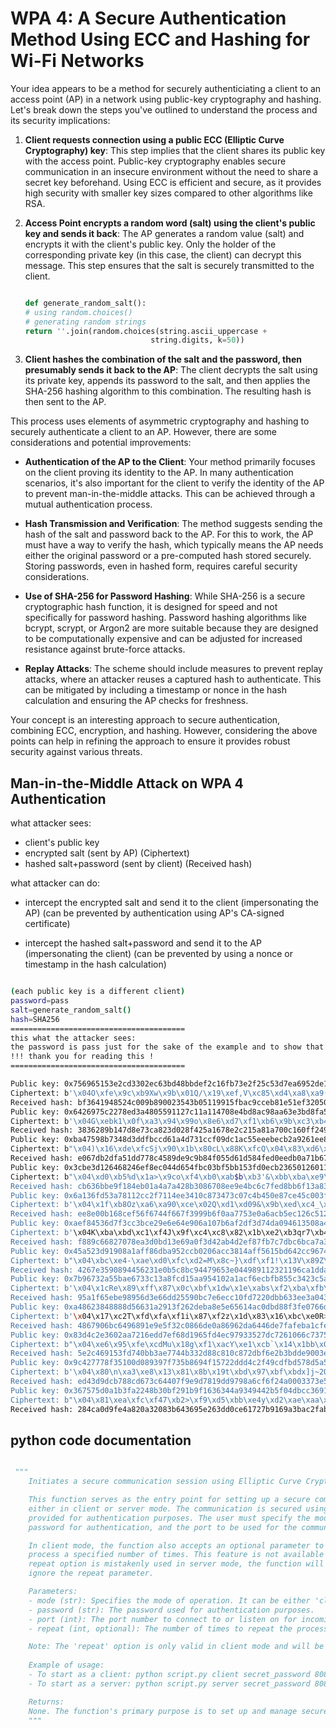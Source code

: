# WPA 4: A Secure Authentication Method Using ECC and Hashing for Wi-Fi Networks

Your idea appears to be a method for securely authenticiating a client to an access point (AP) in a network using public-key cryptography and hashing. Let's break down the steps you've outlined to understand the process and its security implications:

1. **Client requests connection using a public ECC (Elliptic Curve Cryptography) key**: This step implies that the client shares its public key with the access point. Public-key cryptography enables secure communication in an insecure environment without the need to share a secret key beforehand. Using ECC is efficient and secure, as it provides high security with smaller key sizes compared to other algorithms like RSA.

2. **Access Point encrypts a random word (salt) using the client's public key and sends it back**: The AP generates a random value (salt) and encrypts it with the client's public key. Only the holder of the corresponding private key (in this case, the client) can decrypt this message. This step ensures that the salt is securely transmitted to the client.

    ```python

    def generate_random_salt():
    # using random.choices()
    # generating random strings
    return ''.join(random.choices(string.ascii_uppercase +
                                string.digits, k=50))

    ```

3. **Client hashes the combination of the salt and the password, then presumably sends it back to the AP**: The client decrypts the salt using its private key, appends its password to the salt, and then applies the SHA-256 hashing algorithm to this combination. The resulting hash is then sent to the AP.

This process uses elements of asymmetric cryptography and hashing to securely authenticate a client to an AP. However, there are some considerations and potential improvements:

- **Authentication of the AP to the Client**: Your method primarily focuses on the client proving its identity to the AP. In many authentication scenarios, it's also important for the client to verify the identity of the AP to prevent man-in-the-middle attacks. This can be achieved through a mutual authentication process.

- **Hash Transmission and Verification**: The method suggests sending the hash of the salt and password back to the AP. For this to work, the AP must have a way to verify the hash, which typically means the AP needs either the original password or a pre-computed hash stored securely. Storing passwords, even in hashed form, requires careful security considerations.

- **Use of SHA-256 for Password Hashing**: While SHA-256 is a secure cryptographic hash function, it is designed for speed and not specifically for password hashing. Password hashing algorithms like bcrypt, scrypt, or Argon2 are more suitable because they are designed to be computationally expensive and can be adjusted for increased resistance against brute-force attacks.

- **Replay Attacks**: The scheme should include measures to prevent replay attacks, where an attacker reuses a captured hash to authenticate. This can be mitigated by including a timestamp or nonce in the hash calculation and ensuring the AP checks for freshness.

Your concept is an interesting approach to secure authentication, combining ECC, encryption, and hashing. However, considering the above points can help in refining the approach to ensure it provides robust security against various threats.

## Man-in-the-Middle Attack on WPA 4 Authentication

what attacker sees:

- client's public key
- encrypted salt (sent by AP) (Ciphertext)
- hashed salt+password (sent by client) (Received hash)

what attacker can do:

- intercept the encrypted salt and send it to the client (impersonating the AP) (can be prevented by            authentication using AP's CA-signed certificate)

- intercept the hashed salt+password and send it to the AP (impersonating the client) (can be prevented by using a nonce or timestamp in the hash calculation)

```bash

(each public key is a different client)
password=pass
salt=generate_random_salt()
hash=SHA256
=======================================
this what the attacker sees:
the password is pass just for the sake of the example and to show that dictionary attacks are not possible
!!! thank you for reading this !
=======================================

Public key: 0x756965153e2cd3302ec63bd48bbdef2c16fb73e2f25c53d7ea6952de12184afcb625b97b528697da632bd9631d4ca261cad3912d49bc894ef4462918f6cb54c7
Ciphertext: b'\x04O\xfe\x9c\xb9Xw\x9b\x01Q/\x19\xef,V\xc85\xd4\xa8\xa9(\x86n\x1f\n\x12\xa6G\x93\xf0\x1bT\x82g4C>\xc5\xebw\xb02\xe4n\xd5Kd$3p\xbb<*\x04\x1e\x85\x96e\xdd\x8eI\x18\xd8ie\x8b\xb9h<<\t\xc0^0\xb5\xe7Q\x83\x91\x9a\x80]\x01\x87\x12A\x0cI\xcc\x05\x1fw\x10q8\xe5\x9b\xadW\x8c\xaf\xd4\xa5q_\x0ch\xfc\xb93\xb2\xf3\x8frD\xfd\xf6\xa9\xc9\x01\xed\xa2\xf6\xfb\xec\r\xb9\ru\xe3\xbfS\x10\xb2\x184\x8f1\x05C\xdb\xd777\xff\x1b\xf8'
Received hash: bf3641948524c009b890023543b05119915fbac9cceb81e51ef320502e2191fc
Public key: 0x6426975c2278ed3a4805591127c11a114708e4bd8ac98aa63e3bd8fa5f0cfd63f88694dd2ecc51f62e2e2333864fef045efd64de6ce454627f0849248337e4a0
Ciphertext: b'\x04G\xebk1\x0f\xa3\x94\x99o\x8e6\xd7\xf1\xb6\x9b\xc3\xb4\x02>\xe0no-%2\x7f\xd0\x1e\xbb\x12\xf4K\xa4\xafw6\xcdY\xdd\xb7\x03>\x94\xf4L,X\xae\xc7\xcc\x89K25\x00\xe1\xbe(\x1e\xaa\x8dO\xb8\x82\xbe\r"\xec,\xc6\xfa\xee\xd1\x15\xaa%.\xe5\xe8\xee\xbf\xb1\xf0:\xf9\xd0\xbd\xc00Lh.\x80\xbf\x17\x80\xa1PzE\x11\xadk\xa3X\x1c9\x9f\xcearw\xc1\xaf\xc1\xc8z\xee<\x9f7\xc9\xcbP}\xb2.\xfd\x0e=\n\x8c\x93\x99\x1a\n\x88\x8b=X\xbd\x07\xb2P\x93\x89'
Received hash: 3836289b147d8e73ca823d028f425a1678e2c215a81a700c160ff2490af41a8f
Public key: 0xba47598b7348d3ddfbccd61a4d731ccf09dc1ac55eeebecb2a9261ee8b000077eb259e776392a714e8a22ea4b6487abc7ed2e5493f138b0864cd61fb5f1fa8dc
Ciphertext: b"\x04)\x16\xde\xfcSj\x90\x1b\x80cL\x88K\xfcQ\x04\x83\xd6\xed\xd0\x05\x1d\x8a\xfb\xd0\x0e\xd8\xb6\xe4\x9c\x8ati\x03\xfd]\xd2\xad\xa4Y\xbb'\xb6\x19\xce\xfe:\xd9r\xa1\x92+=iS\xd5\xe6\x19c\xce\x04d\xcbQ=\xc8\x15\xce\x84\xfc\xf3\xf5\x19=Z\xdc\xf8\xb2;D\x8dyO\xf1\xca\xe9\xcf7e\xc1a\xe9\x0f\x87\xfd<s\xa5\xd9\xb4\xaf\xdb\x88\xf7\xc7\xb9a\xf3k\\\x91\xaf}\xa91\xca\x842\n\xad#\xf09}|8\xa1(\xb3\xf4\xfd\x15\xeb\xa6_\x19\xe0W\xdd\xb0\xa0\xc0\x9a-nm"
Received hash: e067db2dfa51dd778c4589de9c9b84f055d61d584fed0eedb0a71b67751ffc1d
Public key: 0x3cbe3d126468246ef8ec044d654fbc03bf5bb153fd0ecb236501260113c52cdab223ef330a42b5dbc976fa0e9f1aa08546576d3d58a10d013fe26c2ac1fb442e
Ciphertext: b"\x04\xd0\xb5%d\x1a>\x9co\xf4\xb0\xab$b\xb3'&\xbb\xba\xe9\xbb\x07\xfd\x8cK\xbe\xe3\xd9\xb9X\x8eF\x13\xfbHA\x8a\x84\xe6Q\xd9E\x83$9\x07%)\xb1]I\xc9\x81\xdfm]\x99e=ZG\x9b\xd9\x15\xf7\xca\x05\xfd\xb1\x8d\xb9\xf31\xb7RhXt\xb8E\x82\x96\x9c\xbb\xf1\xda\x93@h\xddj\x7f9\x8a@ \xd7\x15\xb5`\xad\x1f%\x90~l\xba(/-\xf94M\xc6`R\xb8\xb6x\xfb\xd1\x0f^\xee=~\xb1\xc6)r\xf8X7\xa7\xd9\x99\x91\xd8\xb5\xb8\x82\x11\x18=\x90\xa56"
Received hash: cb636bbe9f184eb01a4a7a428b3086708ee9e4bc6c7fed8bb6f13a83b25c1591
Public key: 0x6a136fd53a78112cc2f7114ee3410c873473c07c4b450e87ce45c003fe8dd31cb2f46e443cf125c973ab86475dc34e7b42849778b3dded803e2b4f979651d8b6
Ciphertext: b'\x04\x1f\xb8Oz\xa6\xa90\xce\x02Q\xd1\xd09&\x9b\xed\xc4_\xf5"EJ\xbc;\xafrm\xa99\xf81\x82\xea\xddc\xed\x13&\x1d\xf1\x95\x9c\xa0\xb6\x88\x80\x19\x07.s\xe1,|\x8f/\xc8\xc4\xc9\x00\x8f\xd6{AcT\x0c\x1e\x83\xfd\xc1\x95\x88X\xb6\xed\x13\xf0<\tiB\xfd\xea\xd0\xbd\xb7\xc1\x86[jT(\xe2/\xa6\xdf,\x9a\xa3Z\xe6H\xfa\xc3RJ<\x8aB\xe1\xb9z\x901\xe4\xb4\x91\x01\xeaE\x89\xe4J\xb3w\xf7jJ\xab`\xbaOs;\x8f\xb3\x02?K\x8e\x04\x89\x0e\xe5\x98,'
Received hash: ee8e00b168cef56f6744f667f3999b6f0aa7753e0a6acb5ec126c512ab2bfb87
Public key: 0xaef84536d7f3cc3bce29e6e64e906a107b6af2df3d74da094613508a47f987bf02e7b542653d1a931da092a0b62de5055edbd1dc26cf15467f44d1447df4f862
Ciphertext: b'\x04K\xba\xbd\xc1\xf4J\x9f\xc4\xc8\x82\x1b\xe2\xb3qr7\xb4\x9ca\x9f/V\x1d\xf5p\xf1\x8a\xf4B\xe5E\xff#\x00\x14\xd1\xd4\xb5\xe5rg\x8cZ\x8az\rm\xb4\xd5\x9d\xc3DD\xca\xcb``\t\xfe\xe2?\xc6]\xad\x9c\xa0\xe8\xe2K\x7f\x80\xcbAl\xab\xf9\r\xa9\xaaZ\x06\xc6\x97\xc5\x19\xbe!X\x1a\xa3\x90x\x1a\xee*c-\xd8\xea\x0c\xd4 C3}\xbd\x99E\xca\xa4\r\xc3\x9f\x8e<\xfc\x1b]\x92\xbbL(Gp$\xe6\x06\xd2\xcb\x88\x8e\x9dg\x0e\xe8\xf8\x8fCHWo\xc8w\x17eo'
Received hash: f889c66827078ea3d0bd13e69a0f3d42ab4d2ef87fb7c7dbc6bca7a3ed81faf4
Public key: 0x45a523d91908a1aff86dba952ccb0206acc3814aff5615bd642cc96742e8c2d208dd4ae3a048a08e0648d9a0a8d72838e736d4ecc93a015005e7abfac9fd0349
Ciphertext: b"\x04\xbc\xe4-\xae\xd0\xfc\xd2=M\x8c~}\xdf\xf1!\x13V\x89Z\xb5\xdc\x9d*\n*\x9d\x10v\xb2}\xde\xa6:\x8a\xa3(\x8cH\rR\xe2\xb8\x8cx\t\xf3\x836\xd4\xdf \xdb\x95\xdd%\x11\x1a\xf1\xe3\x1b^\xde\xb0\x85\xfbz\xa4k\xb2\xc3S\x00\xbd\x1d_\x89\x7f\x0e\x15\xad@'\x901\xc1:II\xa6\xa2\xd1j\xae?\x079aBM%\x85\xf5\x89\x19\x9d-\x03|U(\xcbI\xf5S\x1c=X\xe0\xca\x84h\xa5\xc9*#i\xaf\xbe^\xa6\xf6N\xf8\xb2;\xbc\xf6\x80Q\xd3<\\\x8f\x85\xf2\xcd"
Received hash: 4267e3590894456231e0b5c8bc94479653e044989112321196ca1dda94ceafd1
Public key: 0x7b96732a55bae6733c13a8fcd15aa954102a1acf6ecbfb855c3423c5ad783b1e513f19091b5bfb1174a12f8a764eda9293d53d49bb884038a9aedb0a59d763e8
Ciphertext: b'\x04\x1cRe\x89\xff\x87\x0c\xbf\x1dw\x1e\xabs\xf2\xba\xfb\xf6,x\xa3\xdd8>\x07\x1ffU\xd1\xfe%\x85\xb87\xe7\xa7\xa6YV\xe3\xa6\x8f\x0b\xf4\x07\xbb\xfe\x19\xe3+\x87\x7fYCL\xf70\xf5_*\xb6\x90\xb5\xf2\xd6#,j\x940d17\xf9\xcf\x05\x06\xa8\x96^\xcd\x8a\xb8\xf2^\x88[\xb1\xae\x90\x92\xa73#^\x89;\xb5\xf9\x85u\xd7Z\x11=\xa7\xa3\xa6E\x15e\xfe\xb6P7\xf5\x85\x12\xe0|\xfc\xfb\xef\xcai\xa8\xda\x85\x0b\x8e_\xb59%\x83\x95\xdedW\xca"\xf2\xf9\xaf\xaf\xd5\x8a'
Received hash: 95a1f65ebe98956d3e66dd25590bc7e6ecc10fd7220dbb633ee3a043e5593dec
Public key: 0xa48623848888d56631a2913f262deba8e5e65614ac0dbd88f3fe0766d2a1c0d127db19756a1d7c75948d6c69d434b4c8dc8c2dbfc1ed4ca9a0d6e1c2e45c967b
Ciphertext: b'\x04\x17\xc2T\xfd\xfa\xf1i\x87\xf2z\x1d\x83\x16\xbc\xe0R>\xb7s\xb5T)\xa24v\xc3A\x95S\xb8\x0e\x99\x9bB^z\x02\xf2\x16EV\xf8\x8c/\x14\x15d\xb6\xf2\xd9|\xc0*r\xf4M\xb1B\xd4!S\xe7%\xac\x96e4\xf5kEY\xa9\x9b0\r\x8a>\xb1\xb7pSy]\xc0T\x07\x10o\x03e\xd8\xd0\xc1\xdd,0\xde\xbd<\xa5V\x05XG\x17m\x95#k\x00qL\xe7 }\xc4\x0c\\l+Db\x07\xdc\xdd\xa3\x11Qc;\xc70\x9f\xc7\xfc\x9e7\xdeEIc\xf1E/\xc8\x15'
Received hash: 4867906bc6496891e9e5f32c0866de0a86962da6446de7fafeba1cfed2d4cb25
Public key: 0x83d4c2e3602aa7216edd7ef68d1965fd4ec97933527dc7261066c73758dae8aa4ef7402d876a42b228ffb3cefe911e0c21fd6d950a15da3ae6aa79a77bc940f1
Ciphertext: b"\x04\xe6\x95\xfe\xcdMu\x18g\xf1\xacY\xe1\xcb`\x14\x1bb\x0f\xc1\x19_\xc1z\x9fuCB\x8a\xa2\x95\xfd\xeb\x84\x16m\xd3\x80u\xb8\x02\x8b?\xce\xae/\x1a\x9f:.\x9f\xa7.T\x9b\xe2_\xea'\xee\xc5\xfemz\xdd)\xd0\x8eY\x10\xd4\xb5\xda\x08\xa9J4ia\xaa/\xb2\xb4\xb0\xe3\x9d\x16\xb8\xfeE0>\xa5\xc3\xd5Z\xac\x87\xd5E\xfeQ\xb4\x8f/\xa6\xffr\x17Wh_\x19\x821\x11\x1c\x99\xear\xf8\x9c\x066wTl\xc8E!\xdc=q\xed\x07\x03v\x84N\x0fO\xb7>\xb1\xf4\xcay"
Received hash: 5e2c469153fd740bb3ae7744b332d88c810c872dbf6e2b3bdde9003eadd8df6e
Public key: 0x9c427778f35100d089397f735b8694f15722ddd4c2f49cdfbd578d5a55a6e5fe1ef3815bfe6bb46718f01c52fa16f14ec1a7d159409ccdeef35460904683de6c
Ciphertext: b'\x04\x80\n\xa3\xe8\x13\x81\x8b\x19t\xbd\x97\xbf\xbdx]j~2O\xb9\x98b7y\xcah\xcb\xa5a\xf0\xe8a\xb4\xf8\x1f\x0bG\x8c\x9b\xf9\xae\x03\xd7\xa2\x97$\xberd\xb0\x87\xa4f\xef\xc8\x9e\xf0\xac37\xab\x81\xb7,\x0e\\\x0e\xb9\x85\x8a\xbb\xcd\x85\xfey\x0e\xd3,\xf2\xa9I*\xa6u\xe1\xec\n\xd0\xb2]\xda\x018\x83\x86Z\x945`\xb6v\xf4l\xd4:\xe8q\xd3\xd0\xaag\x8f]=\x89\xfa\x8d\x0f,\xda\x05S\xccf\xdb}\xff\xa3U\xda\xb0;E8\x8c\xbai\xd3j\xcbf\xe7\x90\xf9\xf8\x10'
Received hash: ed43d9dcb788cd673c64407f9e9d7819dd9798a6cf6f24a0003373e5bfe0153a
Public key: 0x367575d0a1b3fa2248b30bf291b9f1636344a9349442b5f04dbcc36919069bc392e943603d4572decd210957a43759ae86b87164cf5abb4be4482a72c0355fbe
Ciphertext: b"\x04\x81\xea\xfc\xf47\xb2>\xf9\xd5\xbb\xe4y\xd2\xae\xaa\xe3kc\xf5N3\x9fB\xfd5\x02ZH\x18,\x15DF\xc5\xc1\xb9\x16#@\xc5\x0e\xe3\xe7\x1f5\x99\x03D:\xa1'\xf4nZ\x87\xa2\xdd\x1f\xc4+\xab\x00\xa5\xfa\x12\x88\x8f+\x87\xe5\xbc\x0c\xa9K\x9ba\xd9\x9a\x19\xc4\xed\x99\xeb{\xbd@\xdcDj\x06\xc2\xa9\x81\xcd\xa3S\xa0\xcaN\xdd\x10\x16E\xe5\x16\xc5\xd1\xb8\x00!\xf7\x06\x95\xe1\x18-`\xec\x9d6\x86s\xa6\xfd_\x8e\x1c\xcf\x0e\xca\x8a\x9a\xb4M\xe7\x83\xe4[\x8d\xddb\xa6E\x0bz\x90"
Received hash: 284ca0d9fe4a820a32083b643695e263dd0ce61727b9169a3bac2fab87e590a0


```

## python code documentation

```python

 """
    Initiates a secure communication session using Elliptic Curve Cryptography (ECC).

    This function serves as the entry point for setting up a secure communication channel
    either in client or server mode. The communication is secured using ECC, with a password
    provided for authentication purposes. The user must specify the mode of operation, the 
    password for authentication, and the port to be used for the communication. 

    In client mode, the function also accepts an optional parameter to repeat the communication 
    process a specified number of times. This feature is not available in server mode. If the 
    repeat option is mistakenly used in server mode, the function will issue a warning and 
    ignore the repeat parameter.

    Parameters:
    - mode (str): Specifies the mode of operation. It can be either 'client' or 'server'.
    - password (str): The password used for authentication purposes.
    - port (int): The port number to connect to or listen on for incoming connections.
    - repeat (int, optional): The number of times to repeat the process in client mode. Defaults to 1.

    Note: The 'repeat' option is only valid in client mode and will be ignored if specified in server mode.
    
    Example of usage:
    - To start as a client: python script.py client secret_password 8080 --repeat 5
    - To start as a server: python script.py server secret_password 8080

    Returns:
    None. The function's primary purpose is to set up and manage secure communications.
    """

```
